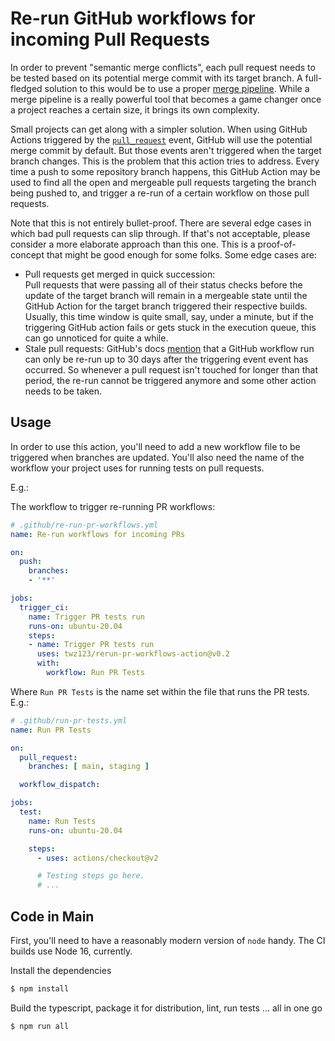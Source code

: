 # Re-run GitHub workflows for incoming Pull Requests

In order to prevent "semantic merge conflicts", each pull request needs to be
tested based on its potential merge commit with its target branch. A
full-fledged solution to this would be to use a proper [merge
pipeline][gh-bors-ng]. While a merge pipeline is a really powerful tool that
becomes a game changer once a project reaches a certain size, it brings its own
complexity.

Small projects can get along with a simpler solution. When using GitHub Actions
triggered by the [`pull_request`][action-event-pr] event, GitHub will use the
potential merge commit by default. But those events aren't triggered when the
target branch changes. This is the problem that this action tries to address.
Every time a push to some repository branch happens, this GitHub Action may be
used to find all the open and mergeable pull requests targeting the branch being
pushed to, and trigger a re-run of a certain workflow on those pull requests.

Note that this is not entirely bullet-proof. There are several edge cases in
which bad pull requests can slip through. If that's not acceptable, please
consider a more elaborate approach than this one. This is a proof-of-concept
that might be good enough for some folks. Some edge cases are:

- Pull requests get merged in quick succession:  
  Pull requests that were passing all of their status checks before the update
  of the target branch will remain in a mergeable state until the GitHub Action
  for the target branch triggered their respective builds. Usually, this time
  window is quite small, say, under a minute, but if the triggering GitHub
  action fails or gets stuck in the execution queue, this can go unnoticed for
  quite a while.
- Stale pull requests:
  GitHub's docs [mention][gh-docs-rerun] that a GitHub workflow run can only be
  re-run up to 30 days after the triggering event event has occurred. So
  whenever a pull request isn't touched for longer than that period, the re-run
  cannot be triggered anymore and some other action needs to be taken.

[gh-bors-ng]: https://github.com/bors-ng/bors-ng
[action-event-pr]: https://docs.github.com/en/actions/learn-github-actions/events-that-trigger-workflows#pull_request
[gh-docs-rerun]: https://docs.github.com/en/actions/managing-workflow-runs/re-running-workflows-and-jobs#re-running-all-the-jobs-in-a-workflow

## Usage

In order to use this action, you'll need to add a new workflow file to be
triggered when branches are updated. You'll also need the name of the workflow
your project uses for running tests on pull requests.

E.g.:

The workflow to trigger re-running PR workflows:
```yml
# .github/re-run-pr-workflows.yml
name: Re-run workflows for incoming PRs

on:
  push:
    branches:
    - '**'

jobs:
  trigger_ci:
    name: Trigger PR tests run
    runs-on: ubuntu-20.04
    steps:
    - name: Trigger PR tests run
      uses: twz123/rerun-pr-workflows-action@v0.2
      with:
        workflow: Run PR Tests
```

Where `Run PR Tests` is the name set within the file that runs the PR tests. E.g.:

```yaml
# .github/run-pr-tests.yml
name: Run PR Tests

on:
  pull_request:
    branches: [ main, staging ]

  workflow_dispatch:

jobs:
  test:
    name: Run Tests
    runs-on: ubuntu-20.04

    steps:
      - uses: actions/checkout@v2

      # Testing steps go here.
      # ...
```

## Code in Main

First, you'll need to have a reasonably modern version of `node` handy. The CI
builds use Node 16, currently.

Install the dependencies

```sh
$ npm install
```

Build the typescript, package it for distribution, lint, run tests ... all in
one go

```sh
$ npm run all
```

